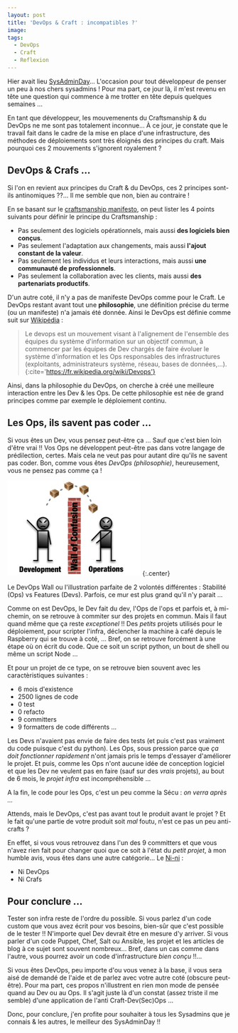 ```yaml
---
layout: post
title: 'DevOps & Craft : incompatibles ?'
image:
tags:
  - DevOps
  - Craft
  - Reflexion
---
```


Hier avait lieu [SysAdminDay](https://en.wikipedia.org/wiki/System_Administrator_Appreciation_Day)... L'occasion pour tout développeur de penser un peu à nos chers sysadmins ! Pour ma part, ce jour là, il m'est revenu en tête une question qui commence à me trotter en tête depuis quelques semaines ...

En tant que développeur, les mouvemenents du Craftsmanship & du DevOps ne me sont pas totalement inconnue... À ce jour, je constate que le travail fait dans le cadre de la mise en place d'une infrastructure, des méthodes de déploiements sont très éloignés des principes du craft. Mais pourquoi ces 2 mouvements s'ignorent royalement ?

## DevOps & Crafs ...

Si l'on en revient aux principes du Craft & du DevOps, ces 2 principes sont-ils antinomiques ??... Il me semble que non, bien au contraire !

En se basant sur le [craftsmanship manifesto](http://manifesto.softwarecraftsmanship.org/), on peut lister les 4 points suivants pour définir le principe du Craftsmanship  :

* Pas seulement des logiciels opérationnels, mais aussi **des logiciels bien conçus**.
* Pas seulement l'adaptation aux changements, mais aussi **l'ajout constant de la valeur**.
* Pas seulement les individus et leurs interactions, mais aussi **une communauté de professionnels**.
* Pas seulement la collaboration avec les clients, mais aussi **des partenariats productifs**.

D'un autre coté, il n'y a pas de manifeste DevOps comme pour le Craft. Le DevOps restant avant tout une **philosophie**, une définition précise du terme (ou un manifeste) n'a jamais été donnée. Ainsi le DevOps est définie comme suit sur [Wikipédia](https://fr.wikipedia.org/wiki/Devops) :

> Le devops est un mouvement visant à l'alignement de l'ensemble des équipes du système d'information sur un objectif commun, à commencer par les équipes de Dev chargés de faire évoluer le système d'information et les Ops responsables des infrastructures (exploitants, administrateurs système, réseau, bases de données,...).
{:cite='https://fr.wikipedia.org/wiki/Devops'}

Ainsi, dans la philosophie du DevOps, on cherche à créé une meilleure interaction entre les Dev & les Ops. De cette philosophie est née de grand principes comme par exemple le déploiement continu.

## Les Ops, ils savent pas coder ...

Si vous êtes un Dev, vous pensez peut-être ça ... Sauf que c'est bien loin d'être vrai !! Vos Ops ne développent peut-être pas dans votre langage de prédilection, certes. Mais cela ne veut pas pour autant dire qu'ils ne savent pas coder. Bon, comme vous êtes *DevOps (philosophie)*, heureusement, vous ne pensez pas comme ça !

![DevOps Wall](/assets/images/2017/devops-wall.png)
{:.center}

Le DevOps Wall ou l'illustration parfaite de 2 volontés différentes : Stabilité (Ops) vs Features (Devs). Parfois, ce mur est plus grand qu'il n'y parait ...

Comme on est DevOps, le Dev fait du dev, l'Ops de l'ops et parfois et, à mi-chemin, on se retrouve à commiter sur des projets en commun. Mais il faut quand même que ça reste *exceptionel* !! Des *petits* projets utilisés pour le déploiement, pour scripter l'infra, déclencher la machine à café depuis le Raspberry qui se trouve à coté, ... Bref, on se retrouve forcément à une étape où on écrit du code. Que ce soit un script python, un bout de shell ou même un script Node ...

Et pour un projet de ce type, on se retrouve bien souvent avec les caractèristiques suivantes :

* 6 mois d'existence
* 2500 lignes de code
* 0 test
* 0 refacto
* 9 committers
* 9 formatters de code différents ...

Les Devs n'avaient pas envie de faire des tests (et puis c'est pas vraiment du code puisque c'est du python). Les Ops, sous pression parce que *ça doit fonctionner rapidement* n'ont jamais pris le temps d'essayer d'améliorer le projet. Et puis, comme les Ops n'ont aucune idée de conception logiciel et que les Dev ne veulent pas en faire (sauf sur des *vrais* projets), au bout de 6 mois, le *projet infra* est incompréhensible ...

A la fin, le code pour les Ops, c'est un peu comme la Sécu : *on verra après ...*

Attends, mais le DevOps, c'est pas avant tout le produit avant le projet ? Et le fait qu'une partie de votre produit soit *mal* foutu, n'est ce pas un peu anti-crafts ?

En effet, si vous vous retrouvez dans l'un des 9 committers et que vous n'avez rien fait pour changer quoi que ce soit à l'état du *petit projet*, à mon humble avis, vous êtes dans une autre catégorie... Le [Ni-ni](https://fr.wikipedia.org/wiki/Ni-ni) :

* Ni DevOps
* Ni Crafs

## Pour conclure ...

Tester son infra reste de l'ordre du possible. Si vous parlez d'un code custom que vous avez écrit pour vos besoins, bien-sûr que c'est possible de le tester !! N'importe quel Dev devrait être en mesure d'y arriver. Si vous parler d'un code Puppet, Chef, Salt ou Ansible, les projet et les articles de blog à ce sujet sont souvent nombreux... Bref, dans un cas comme dans l'autre, vous pourrez avoir un code d'infrastructure *bien conçu* !!...

Si vous êtes DevOps, peu importe d'ou vous venez à la base, il vous sera aisé de demandé de l'aide et de parlez avec votre autre coté (obscure peut-être). Pour ma part, ces propos n'illustrent en rien mon mode de pensée quand au Dev ou au Ops. Il s'agit juste là d'un constat (assez triste il me semble) d'une application de l'anti Craft-Dev(Sec)Ops ...

Donc, pour conclure, j'en profite pour souhaiter à tous les Sysadmins que je connais & les autres, le meilleur des SysAdminDay !!
